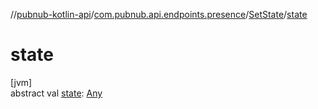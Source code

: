 //[pubnub-kotlin-api](../../../index.md)/[com.pubnub.api.endpoints.presence](../index.md)/[SetState](index.md)/[state](state.md)

# state

[jvm]\
abstract val [state](state.md): [Any](https://kotlinlang.org/api/latest/jvm/stdlib/kotlin/-any/index.html)
